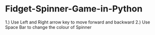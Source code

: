 # Fidget-Spinner-Game-in-Python

1.) Use Left and Right arrow key to move forward and backward
2.) Use Space Bar to change the colour of Spinner
